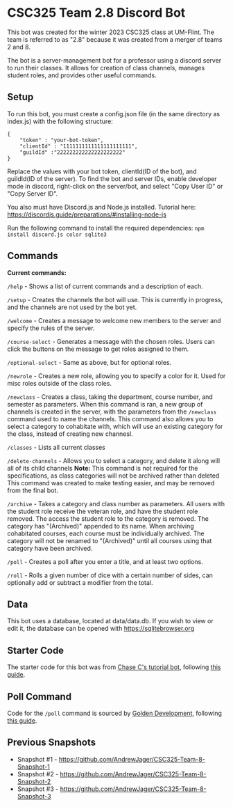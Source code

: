 # CSC325 Team 2.8 Discord Bot

This bot was created for the winter 2023 CSC325 class at UM-Flint. The team is referred to as "2.8" because it was created from a merger of teams 2 and 8.

The bot is a server-management bot for a professor using a discord server to run their classes. It allows for creation of class channels, manages student roles, and provides other useful commands.

## Setup
To run this bot, you must create a config.json file (in the same directory as index.js) with the following structure:

```
{
    "token" : "your-bot-token",
    "clientId" : "1111111111111111111111",
    "guildId" :"222222222222222222222"
}
```

Replace the values with your bot token, clientId(ID of the bot), and guildId(ID of the server). To find the bot and server IDs, enable developer mode in discord, right-click on the server/bot, and select "Copy User ID" or "Copy Server ID".  

You also must have Discord.js and Node.js installed. 
Tutorial here: https://discordjs.guide/preparations/#installing-node-js

Run the following command to install the required dependencies: `npm install discord.js color sqlite3`

## Commands
**Current commands:**

`/help` - Shows a list of current commands and a description of each.

`/setup` - Creates the channels the bot will use. This is currently in progress, and the channels are not used by the bot yet.

`/welcome` - Creates a message to welcome new members to the server and specify the rules of the server.

`/course-select` - Generates a message with the chosen roles. Users can click the buttons on the message to get roles assigned to them.

`/optional-select` - Same as above, but for optional roles.

`/newrole` - Creates a new role, allowing you to specify a color for it. Used for misc roles outside of the class roles.

`/newclass` - Creates a class, taking the department, course number, and semester as parameters. When this command is ran, a new group of channels is created in the server, with the parameters from the `/newclass` command used to name the channels. This command also allows you to select a category to cohabitate with, which will use an existing category for the class, instead of creating new channesl.

`/classes` - Lists all current classes

`/delete-channels` - Allows you to select a category, and delete it along will all of its child channels
**Note:** This command is not required for the specifications, as class categories will not be archived rather than deleted This command was created to make testing easier, and may be removed from the final bot.

`/archive` - Takes a category and class number as parameters. All users with the student role receive the veteran role, and have the student role removed. The access the student role to the category is removed. The category has "(Archived)" appended to its name. When archiving cohabitated courses, each course must be individually archived. The category will not be renamed to "(Archived)" until all courses using that category have been archived.

`/poll` - Creates a poll after you enter a title, and at least two options.

`/roll` - Rolls a given number of dice with a certain number of sides, can optionally add or subtract a modifier from the total.

## Data
This bot uses a database, located at data/data.db. If you wish to view or edit it, the database can be opened with https://sqlitebrowser.org

## Starter Code
The starter code for this bot was from [Chase C's tutorial bot](https://github.com/Meapers0/Tutorial-bot), following [this guide](https://discordjs.guide/).
## Poll Command
Code for the `/poll` command is sourced by [Golden Development](https://sites.google.com/view/golden-development/home), following [this guide](https://www.youtube.com/watch?v=qeO25uNZwOQ).

## Previous Snapshots
* Snapshot #1 - https://github.com/AndrewJager/CSC325-Team-8-Snapshot-1
* Snapshot #2 - https://github.com/AndrewJager/CSC325-Team-8-Snapshot-2 
* Snapshot #3 - https://github.com/AndrewJager/CSC325-Team-8-Snapshot-3
